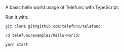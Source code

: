 A basic hello world usage of Telefunc with TypeScript.

Run it with:

```bash
git clone git@github.com:telefunc/telefunc
```
```bash
cd telefunc/examples/hello-world/
```
```bash
yarn start
```
